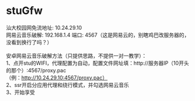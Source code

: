 # stuGfw
汕大校园网免流地址: 10.24.29.10<br/>
网易云音乐破解: 192.168.1.4    端口: 4567（这是网易云的，别瞎鸡巴改服务器的，没看到换行了吗？）<br/>
<br/>
安卓网易云音乐破解方法（只提供思路，不提供一对一教学）：<br/>
1、点开stu的WIFI，代理配置为自动，配置文件网址填：http://服务器IP（10开头的那个）:4567/proxy.pac<br/>
（例：http://10.24.29.10:4567/proxy.pac）<br/>
2、ssr开启分应用代理和绕行模式，并勾选网易云音乐<br/>
3、开始享受<br/>
